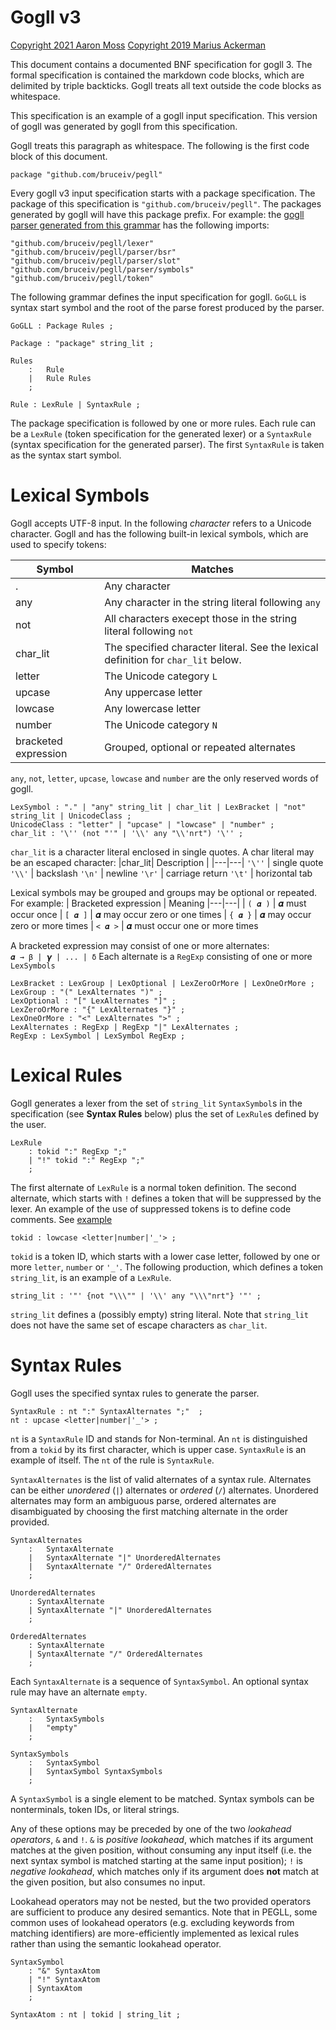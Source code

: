 # Gogll v3

[Copyright 2021 Aaron Moss](LICENCE)
[Copyright 2019 Marius Ackerman](LICENCE)

This document contains a documented BNF specification for gogll 3. The formal
specification is contained the markdown code blocks, which are delimited by triple
backticks. Gogll treats all text outside the code blocks as whitespace.

This specification is an example of a gogll input specification. This version of gogll was generated by gogll from this specification.

Gogll treats this paragraph as whitespace. The following is the first code block
of this document.

```
package "github.com/bruceiv/pegll"
```
Every gogll v3 input specification starts with a package specification. The
package of this specification is `"github.com/bruceiv/pegll"`.
The packages generated by gogll will have this package prefix.
For example: the [gogll parser generated from this grammar](parser/parser.go) has the following
imports:

	"github.com/bruceiv/pegll/lexer"
	"github.com/bruceiv/pegll/parser/bsr"
	"github.com/bruceiv/pegll/parser/slot"
	"github.com/bruceiv/pegll/parser/symbols"
	"github.com/bruceiv/pegll/token"

The following grammar defines the input specification for gogll. `GoGLL` is syntax
start symbol and the root of the parse forest produced by the parser.
```
GoGLL : Package Rules ;

Package : "package" string_lit ;

Rules
    :   Rule            
    |   Rule Rules  
    ;

Rule : LexRule | SyntaxRule ;
```
The package specification is followed by one or more rules. Each rule can be a 
`LexRule` (token specification for the generated lexer) or a 
`SyntaxRule` (syntax specification for the generated parser).
The first `SyntaxRule` is taken as the syntax start symbol.

# Lexical Symbols
Gogll accepts UTF-8 input. In the following *character* refers to a Unicode 
character. Gogll and has the following built-in lexical symbols, 
which are used to specify tokens:

| Symbol | Matches |
|---|---|
| . | Any character 
| any | Any character in the string literal following `any`
| not | All characters execept those in the string literal following `not`
| char_lit | The specified character literal. See the lexical definition for `char_lit` below.
| letter | The Unicode category `L`
| upcase | Any uppercase letter
| lowcase | Any lowercase letter
| number | The Unicode category `N`
| bracketed expression | Grouped, optional or repeated alternates

`any`, `not`, `letter`, `upcase`, `lowcase` and `number` are the only reserved
words of gogll.
```
LexSymbol : "." | "any" string_lit | char_lit | LexBracket | "not" string_lit | UnicodeClass ;
UnicodeClass : "letter" | "upcase" | "lowcase" | "number" ;
char_lit : '\'' (not "'" | '\\' any "\\'nrt") '\'' ;
```
`char_lit` is a character literal enclosed in single quotes. A char literal may
be an escaped character:
|char_lit| Description |
|---|---|
`'\''` | single quote
`'\\'` | backslash 
`'\n'` | newline
`'\r'` | carriage return
`'\t'` | horizontal tab

Lexical symbols may be grouped and groups may be optional or repeated.
For example:
| Bracketed expression | Meaning
|---|---|
| `( 𝜶 )` | 𝜶 must occur once
| `[ 𝜶 ]` | 𝜶 may occur zero or one times
| `{ 𝜶 }` | 𝜶 may occur zero or more times
| `< 𝜶 >` | 𝜶 must occur one or more times

A bracketed expression may consist of one or more alternates:  
`𝜶 → β | 𝞬 | ... | δ`
Each alternate is a `RegExp` consisting of one or more `LexSymbols`

```
LexBracket : LexGroup | LexOptional | LexZeroOrMore | LexOneOrMore ;
LexGroup : "(" LexAlternates ")" ;
LexOptional : "[" LexAlternates "]" ;
LexZeroOrMore : "{" LexAlternates "}" ;
LexOneOrMore : "<" LexAlternates ">" ;
LexAlternates : RegExp | RegExp "|" LexAlternates ;
RegExp : LexSymbol | LexSymbol RegExp ;
```
# Lexical Rules
Gogll generates a lexer from the set of `string_lit` `SyntaxSymbol`s in the specification
(see **Syntax Rules** below) plus the set of `LexRule`s defined by the user.

```
LexRule
    : tokid ":" RegExp ";"
    | "!" tokid ":" RegExp ";"
    ;
```
The first alternate of `LexRule` is a normal token definition. The second alternate, which starts with `!` defines a token that will be suppressed by the lexer. An example of the use of suppressed tokens is to define code comments.
See [example](examples/comments/comments.md)
```
tokid : lowcase <letter|number|'_'> ; 
```
`tokid` is a token ID, which starts with a lower case letter, followed by one
or more `letter`, `number` or `'_'`.
The following production, which defines a token `string_lit`, 
is an example of a `LexRule`.

```
string_lit : '"' {not "\\\"" | '\\' any "\\\"nrt"} '"' ;
```
`string_lit` defines a (possibly empty) string literal. Note that `string_lit`
does not have the same set of escape characters as `char_lit`.

# Syntax Rules
Gogll uses the specified syntax rules to generate the parser.
```
SyntaxRule : nt ":" SyntaxAlternates ";"  ;
nt : upcase <letter|number|'_'> ;
```
`nt` is a `SyntaxRule` ID and stands for Non-terminal. An `nt` is distinguished 
from a `tokid` by its first character, which is upper case. `SyntaxRule` is 
an example of itself. The `nt` of the rule is `SyntaxRule`.

`SyntaxAlternates` is the list of valid alternates of a syntax rule. Alternates can be either _unordered_ (`|`) alternates or _ordered_ (`/`) alternates. Unordered alternates may form an ambiguous parse, ordered alternates are disambiguated by choosing the first matching alternate in the order provided.
```
SyntaxAlternates
    :   SyntaxAlternate                   
    |   SyntaxAlternate "|" UnorderedAlternates
    |   SyntaxAlternate "/" OrderedAlternates
    ;

UnorderedAlternates
    : SyntaxAlternate
    | SyntaxAlternate "|" UnorderedAlternates
    ;

OrderedAlternates
    : SyntaxAlternate
    | SyntaxAlternate "/" OrderedAlternates
    ;
```

Each `SyntaxAlternate` is a sequence of `SyntaxSymbol`. An optional syntax rule may
have an alternate `empty`.
```
SyntaxAlternate
    :   SyntaxSymbols                     
    |   "empty"                     
    ;

SyntaxSymbols
    :   SyntaxSymbol                      
    |   SyntaxSymbol SyntaxSymbols              
    ;
```

A `SyntaxSymbol` is a single element to be matched. Syntax symbols can be nonterminals, token IDs, or literal strings.

Any of these options may be preceded by one of the two _lookahead operators_, `&` and `!`. `&` is _positive lookahead_, which matches if its argument matches at the given position, without consuming any input itself (i.e. the next syntax symbol is matched starting at the same input position); `!` is _negative lookahead_, which matches only if its argument does **not** match at the given position, but also consumes no input.

Lookahead operators may not be nested, but the two provided operators are sufficient to produce any desired semantics. Note that in PEGLL, some common uses of lookahead operators (e.g. excluding keywords from matching identifiers) are more-efficiently implemented as lexical rules rather than using the semantic lookahead operator.

```
SyntaxSymbol
    : "&" SyntaxAtom
    | "!" SyntaxAtom
    | SyntaxAtom
    ;

SyntaxAtom : nt | tokid | string_lit ;
```
